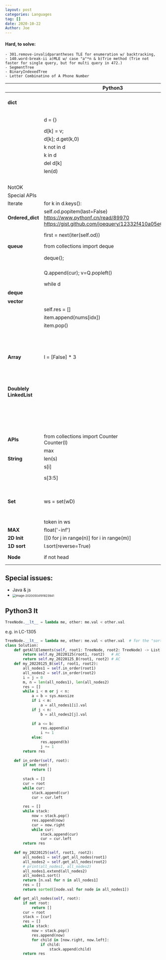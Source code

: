 ```yaml
---
layout: post
categories: Languages
tag: []
date: 2020-10-22
Author: Joe
---
```


#### Hard, to solve: 
    - 301.remove-invalidparantheses TLE for enumeration w/ backtracking, 
    - 140.word-break-ii a)MLE w/ case "a"*n & b)Trie method (Trie not faster for single query, but for multi query in 472.)
    - SegmentTree
    - BinaryIndexedTree
    - Letter Combinatino of A Phone Number

|                         | Python3                                                      | Cpp                                                          | JS                                                           | Java                                                         | Scala                                   |
| ----------------------- | ------------------------------------------------------------ | ------------------------------------------------------------ | ------------------------------------------------------------ | ------------------------------------------------------------ | --------------------------------------- |
| **dict**                |                                                              | include <unordered_map>, //Similar to defaultdict() in python3 |                                                              |                                                              | import scala.collection.mutable.HashMap |
|                         | d = {}                                                       | unordered_map<Node*> d;                                      | d = {}; new Map();                                           | Map<Node, Node> visited = new HashMap();                     | var lookup = new HashMap[Int, Int]()    |
|                         | d[k] = v;                                                    | d[k] = v;                                                    | d[k]=v; map.**set**(0,1)                                     | visited.**put**(k, v)                                        | lookup.put(nums(i), i)                  |
|                         | d[k]; d.get(k,0)                                             | d[k];                                                        | d[k]; map.get(k)                                             | visited.get(cur_O)                                           |                                         |
|                         | k not in d                                                   | (d.find(k)==d.end())                                         | !(nbr_O.val in visited)                                      | !visited.containsKey(nbr_O)                                  |                                         |
|                         | k in d                                                       | (d.find(k)!=d.end())                                         | nbr_O.val in visited; (map.**has**(sum-k))                   | visited.**containsKey**(nbr_O)                               | lookup.contains(diff)                   |
|                         | del d[k]                                                     | d.**erase**(key)                                             | this.d.**delete**(key);                                      | this.d.**remove**(key);                                      |                                         |
|                         | len(d)                                                       | size()                                                       | d.**size**                                                   | d.size()                                                     |                                         |
|                         |                                                              | d.empty()  //true; false                                     |                                                              |                                                              |                                         |
| NotOK                   |                                                              |                                                              | {k:v} in Initialization                                      |                                                              |                                         |
| Special APIs            |                                                              | reserve(capacity)                                            |                                                              |                                                              |                                         |
| Iterate                 | for k in d.keys():                                           | for (auto k: d)                                              | for (var key in dict){}                                      | for(char c:  ransomNote.toCharArray()) {                     | for (i <- 0 until n)                    |
| **Ordered_dict**        | self.od.popitem(last=False)<br />https://www.pythonf.cn/read/89970<br />https://gist.github.com/joequery/12332f410a05e6c7c949 |                                                              | d = new Map(); APIs↑↑ //ref: https://stackoverflow.com/questions/2798893/ordered-hash-in-javascript | LinkedHashMap<Integer, Integer> d;<br />this.d = new LinkedHashMap<>(); |                                         |
|                         | first = next(iter(self.od))                                  |                                                              |                                                              | Integer first = this.d.keySet().iterator().next();           |                                         |
| **queue**               | from collections import deque                                | include  <deque>                                             |                                                              |                                                              |                                         |
|                         | deque();                                                     | deque<Node*>                                                 | let Q = [];                                                  | Queue<Node> Q = new LinkedList(); //LinkedList<Node> Q = new LinkedList<Node>(); //雙向 |                                         |
|                         | Q.append(cur); v=Q.popleft()                                 | Q.push_back(cur); v=Q.front(),Q.pop_front()                  | Q.push(cur); v=Q.shift(); // O(n)                            | Q.add(nbr_O);//Q.push(nbr_O); Q.poll();                      |                                         |
|                         | while d                                                      | while (!Q.empty())                                           | while (Q.length != 0)                                        | while (!Q.isEmpty())                                         |                                         |
| **deque**               |                                                              |                                                              |                                                              | ArrayDeque雙向實現了DEque的interface                         |                                         |
| **vector**              |                                                              | include <vector>                                             |                                                              |                                                              |                                         |
|                         | self.res = []                                                | vector<vector<int>> result;                                  | res = [];                                                    | List<List<Integer>> res = new ArrayList<List<Integer>>();    |                                         |
|                         | item.append(nums[idx])                                       | item.push_back(nums[idx]);                                   | item.push(nums[idx]);                                        | item.add(nums[idx]);                                         |                                         |
|                         | item.pop()                                                   | item.pop_back();                                             | item.pop();                                                  | item.remove(item.size()-1);                                  |                                         |
|                         |                                                              |                                                              | l.length; // 注意！跟dict不同，這邊是 length                 |                                                              |                                         |
|                         |                                                              | for                                                          | for (***let*** i=0; i<l.length; i++)                         |                                                              |                                         |
| **Array**               | l = [False] * 3                                              | vector<bool> dp(3, false);                                   | const dp = new Array(3).fill(false);                         | List<Boolean> dp = new ArrayList(Collections.nCopies(s.length(), false)); | return Array(lookup(diff), i)           |
|                         |                                                              |                                                              |                                                              | int[] nums;, nums.length                                     |                                         |
| **Doublely LinkedList** |                                                              | **std::list**<br />**List** stores elements at non contiguous memory location i.e. it internally uses a doubly linked list i.e. |                                                              |                                                              |                                         |
|                         |                                                              | back(); front();                                             |                                                              |                                                              |                                         |
|                         |                                                              | pop_back(); pop_front();                                     |                                                              |                                                              |                                         |
|                         |                                                              | db_ll.erase(d[key])                                          |                                                              |                                                              |                                         |
| **APIs**                | from collections import Counter<br />Counter(l)              | X                                                            | _.countBy(l)                                                 | X                                                            |                                         |
|                         | max                                                          | max                                                          | Math.max                                                     | Math.max                                                     |                                         |
| **String**              | len(s)                                                       | s.length()                                                   | s.length                                                     | s.length()                                                   |                                         |
|                         | s[i]                                                         | s[i]                                                         | s[i]                                                         | s.charAt(i)                                                  |                                         |
|                         | s[3:5]                                                       | token = s.substr(start, i-start+1);                          | s.slice(3, 5);                                               | s.substring(start, i+1);                                     |                                         |
| **Set**                 | ws = set(wD)                                                 | unordered_set<string> ws;<br/>        <br/>        for (auto s: wordDict){<br/>            ws.insert(s);<br/>        } | let ws = new Set(wD)                                         | HashSet<String> ws = new HashSet(wordDict);                  |                                         |
|                         | token in ws                                                  | ws.find(token) != ws.end()                                   | ws.has(token)                                                | ws.contains(token)                                           |                                         |
| **MAX**                 | float('-inf')                                                | INT_MIN;                                                     | -Number.MAX_VALUE;                                           | Integer.MIN_VALUE;                                           |                                         |
| **2D Init**             | [[0 for j in range(n)] for i in range(m)]                    |                                                              |                                                              | [...Array(3)].map(x=>Array(5).fill(0))                       |                                         |
| **1D sort**             | l.sort(reverse=True)                                         |                                                              |                                                              |                                                              |                                         |
| **Node**                | if not head                                                  | if (!head); if (nullputr == head)                            | if (!root); if (head == null)                                | if (head == null)                                            |                                         |



## Special issues:

- Java & js
- <img src="https://tva1.sinaimg.cn/large/007S8ZIlgy1gegmwb46qaj312a0u0qb1.jpg" alt="image-20200504191823941" style="zoom:67%;" />





## Python3 __lt__

```python
TreeNode.__lt__ = lambda me, other: me.val < other.val
```

e.g. in LC-1305

```python
TreeNode.__lt__ = lambda me, other: me.val < other.val	# for the "sort!"
class Solution:
    def getAllElements(self, root1: TreeNode, root2: TreeNode) -> List[int]:
        return self.my_20220125(root1, root2)   # AC
        return self.my_20220125_B(root1, root2) # AC
    def my_20220125_B(self, root1, root2):
        all_nodes1 = self.in_order(root1)
        all_nodes2 = self.in_order(root2)
        i = j = 0
        m, n = len(all_nodes1), len(all_nodes2)
        res = []
        while i < m or j < n:
            a = b = sys.maxsize
            if i < m:
                a = all_nodes1[i].val
            if j < n:
                b = all_nodes2[j].val
            
            if a <= b:
                res.append(a)
                i += 1
            else:
                res.append(b)
                j += 1
        return res
                
    def in_order(self, root):
        if not root:
            return []
        
        stack = []
        cur = root
        while cur:
            stack.append(cur)
            cur = cur.left
        
        res = []
        while stack:
            now = stack.pop()
            res.append(now)
            cur = now.right
            while cur:
                stack.append(cur)
                cur = cur.left
        return res
        
    def my_20220125(self, root1, root2):
        all_nodes1 = self.get_all_nodes(root1)
        all_nodes2 = self.get_all_nodes(root2)
        # print(all_nodes1, all_nodes2)
        all_nodes1.extend(all_nodes2)
        all_nodes1.sort()
        return [n.val for n in all_nodes1]
        res = []
        return sorted([node.val for node in all_nodes1])

    def get_all_nodes(self, root):
        if not root:
            return []
        cur = root
        stack = [cur]
        res = []
        while stack:
            now = stack.pop()
            res.append(now)
            for child in [now.right, now.left]:
                if child:
                    stack.append(child)
        return res
        
```
